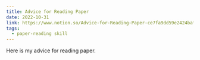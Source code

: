 ```yaml
---
title: Advice for Reading Paper
date: 2022-10-31
link: https://www.notion.so/Advice-for-Reading-Paper-ce7fa9dd59e2424bafff8cce7eb9e2fa
tags:
  - paper-reading skill
---
```


Here is my advice for reading paper.

